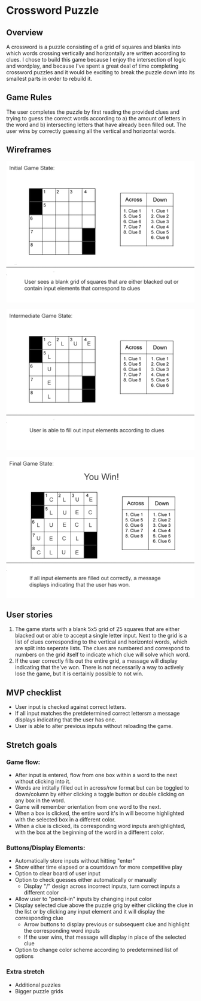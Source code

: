 # Crossword Puzzle

## Overview
A crossword is a puzzle consisting of a grid of squares and blanks into which words crossing vertically and horizontally are written according to clues. I chose to build this game because I enjoy the intersection of logic and wordplay, and because I've spent a great deal of time completing crossword puzzles and it would be exciting to break the puzzle down into its smallest parts in order to rebuild it.

## Game Rules
The user completes the puzzle by first reading the provided clues and trying to guess the correct words according to a) the amount of letters in the word and b) intersecting letters that have already been filled out. The user wins by correctly guessing all the vertical and horizontal words.

## Wireframes
![Initial Game State](wireframes/InitialGameState.jpg)

![Intermediate Game State](wireframes/IntermediateGameState.jpg)

![Final Game State](wireframes/FinalGameState.jpg)



## User stories
1) The game starts with a blank 5x5 grid of 25 squares that are either blacked out or able to accept a single letter input. Next to the grid is a list of clues corresponding to the vertical and horizontol words, which are split into seperate lists. The clues are numbered and correspond to numbers on the grid itself to indicate which clue will solve which word.
2) If the user correctly fills out the entire grid, a message will display indicating that the've won. There is not necessarily a way to actively lose the game, but it is certainly possible to not win. 

## MVP checklist
* User input is checked against correct letters.
* If all input matches the pretdetermined correct lettersm a message displays indicating that the user has one.
* User is able to alter previous inputs without reloading the game.

## Stretch goals
### Game flow:
* After input is entered, flow from one box within a word to the next without clicking into it.
* Words are intitally filled out in across/row format but can be toggled to down/column by either clicking a toggle button or double clicking on any box in the word.
* Game will remember orientation from one word to the next.
* When a box is clicked, the entire word it's in will become highlighted with the selected box in a different color.
* When a clue is clicked, its corresponding word inputs arehighlighted, with the box at the beginning of the word in a different color.

### Buttons/Display Elements:
* Automatically store inputs without hitting "enter"
* Show either time elapsed or a countdown for more competitive play
* Option to clear board of user input
* Option to check guesses either automatically or manually
    * Display "/" design across incorrect inputs, turn correct inputs a different color
* Allow user to "pencil-in" inputs by changing input color
* Display selected clue above the puzzle grig by either clicking the clue in the list or by clicking any input element and it will display the corresponding clue
    * Arrow buttons to display previous or subsequent clue and highlight the corresponding word inputs
    * If the user wins, that message will display in place of the selected clue
* Option to change color scheme according to predetermined list of options

### Extra stretch
* Additional puzzles
* Bigger puzzle grids